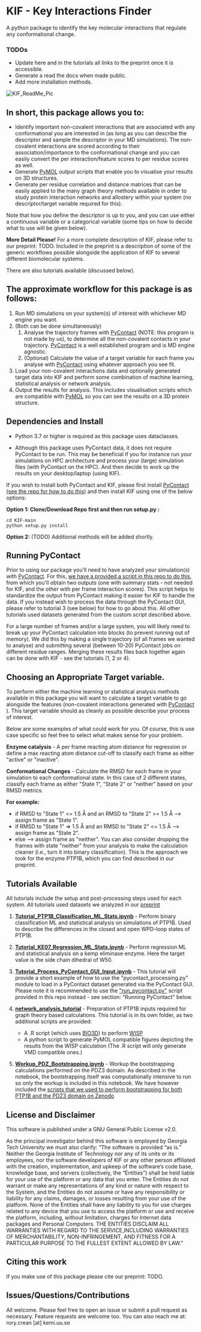 # KIF - Key Interactions Finder
 A python package to identify the key molecular interactions that regulate any conformational change.

 ### TODOs ### 
 - Update here and in the tutorials all links to the preprint once it is accessible.
- Generate a read the docs when made public. 
- Add more installation methods.  

![KIF_ReadMe_Pic](https://user-images.githubusercontent.com/49672044/207597051-7dcde86a-62bd-4f69-96aa-326cad938a65.png)


## In short, this package allows you to:
 - Identify important non-covalent interactions that are associated with any conformational you are interested in (as long as you can describe the descriptor and sample the descriptor in your MD simulations). The non-covalent interactions are scored according to their association/importance to the conformational change and you can easily convert the per interaction/feature scores to per residue scores as well. 
 - Generate [PyMOL](https://pymol.org/2/) output scripts that enable you to visualise your results on 3D structures. 
 - Generate per residue correlation and distance matrices that can be easily applied to the many graph theory methods available in order to study protein interaction networks and allostery within your system (no descriptor/target variable required for this). 

Note that how you define the descriptor is up to you, and you can use either a continuous variable or a categorical variable (some tips on how to decide what to use will be given below). 

**More Detail Please!**
For a more complete description of KIF, please refer to our preprint: TODO. Included in the preprint is a description of some of the generic workflows possible alongside the application of KIF to several different biomolecular systems. 

There are also tutorials available (discussed below). 

## The approximate workflow for this package is as follows: 
1. Run MD simulations on your system(s) of interest with whichever MD engine you want. 
2. (Both can be done simultaneously)
    1. Analyse the trajectory frames with [PyContact](https://github.com/maxscheurer/pycontact) (NOTE: this program is not made by us), to determine all the non-covalent contacts in your trajectory. [PyContact](https://github.com/maxscheurer/pycontact) is a well established program and is MD engine agnostic.
    2. (Optional) Calculate the value of a target variable for each frame you analyse with [PyContact](https://github.com/maxscheurer/pycontact) using whatever approach you see fit. 
3. Load your non-covalent interactions data and optionally generated target data into KIF and perform some combination of machine learning, statistical analysis or network analysis. 
4. Output the results for analysis. This includes visualisation scripts which are compatible with [PyMOL](https://pymol.org/2/) so you can see the results on a 3D protein structure. 


## Dependencies and Install 
- Python 3.7 or higher is required as this package uses dataclasses. 

- Although this package uses PyContact data, it does not require PyContact to be run. This may be beneficial if you for instance run your simulations on HPC architecture and process your (large) simulation files (with PyContact on the HPC). And then decide to work up the results on your desktop/laptop (using KIF). 

If you wish to install both PyContact and KIF, please first install [PyContact (see the repo for how to do this)](https://github.com/maxscheurer/pycontact) and then install KIF using one of the below options:


**Option 1: Clone/Download Repo first and then run setup.py :**

```
cd KIF-main
python setup.py install 
```

**Option 2:**
(TODO) Additional methods will be added shortly. 




## Running PyContact 
Prior to using our package you'll need to have analyzed your simulation(s) with [PyContact](https://github.com/maxscheurer/pycontact). For this, [we have a provided a script in this repo to do this](https://github.com/kamerlinlab/key-interactions-finder/blob/main/key_interactions_finder/run_pycontact.py), from which you'll obtain two outputs (one with summary stats - not needed for KIF, and the other with per frame interaction scores). This script helps to standardize the output from PyContact making it easier for KIF to handle the data. If you instead wish to process the data through the PyContact GUI, please refer to tutorial 3 (see below) for how to go about this. All other tutorials used datasets generated from the custom script described above. 

For a large number of frames and/or a large system, you will likely need to break up your PyContact calculation into blocks (to prevent running out of memory). We did this by making a single trajectory (of all frames we wanted to analyse) and submitting several (between 10-20) PyContact jobs on different residue ranges. Merging these results files back together again can be done with KIF - see the tutorials (1, 2 or 4).  


## Choosing an Appropriate Target variable.  
To perform either the machine learning or statistical analysis methods available in this package you will want to calculate a target variable to go alongside the features (non-covalent interactions generated with [PyContact](https://github.com/maxscheurer/pycontact) ). This target variable should as cleanly as possible describe your process of interest. 

Below are some examples of what could work for you. Of course, this is use case specific so feel free to select what makes sense for your problem.

**Enzyme catalysis** - A per frame reacting atom distance for regression or define a max reacting atom distance cut-off to classify each frame as either "active" or "inactive". 

**Conformational Changes** - Calculate the RMSD for each frame in your simulation to each conformational state. In this case of 2 different states, classify each frame as either "State 1", "State 2" or "neither" based on your RMSD metrics.

**For example:**
* if RMSD to "State 1" <= 1.5 Å and an RMSD to "State 2" >= 1.5 Å --> assign frame as "State 1".
* if RMSD to "State 1" => 1.5 Å and an RMSD to "State 2" <= 1.5 Å --> assign frame as "State 2".
* else --> assign frame as "neither".
You can also consider dropping the frames with state "neither" from your analysis to make the calculation cleaner (i.e., turn it into binary classification).
This is the approach we took for the enzyme PTP1B, which you can find described in our preprint. 

## Tutorials Available
All tutorials include the setup and post-processing steps used for each system. All tutorials used datasets we analyzed in our [preprint](TODO)

1. **[Tutorial_PTP1B_Classification_ML_Stats.ipynb](https://github.com/kamerlinlab/KIF/blob/main/tutorials/Tutorial_PTP1B_Classification_ML_Stats.ipynb)**  - Perform binary classification ML and statistical analysis on simulations of PTP1B. Used to describe the differences in the closed and open WPD-loop states of PTP1B.   

2. **[Tutorial_KE07_Regression_ML_Stats.ipynb](https://github.com/kamerlinlab/KIF/blob/main/tutorials/Tutorial_KE07_Regression_ML_Stats.ipynb)** - Perform regression ML and statistical analysis on a kemp eliminase enzyme. Here the target value is the side chain dihedral of W50. 

3. **[Tutorial_Process_PyContact_GUI_Input.ipynb](https://github.com/kamerlinlab/KIF/blob/main/tutorials/Tutorial_Process_PyContact_GUI_Input.ipynb)** - This tutorial will provide a short example of how to use the "pycontact_processing.py" module to load in a PyContact dataset generated via the PyContact GUI. Please note it is recommended to use the ["run_pycontact.py"](https://github.com/kamerlinlab/key-interactions-finder/blob/main/key_interactions_finder/run_pycontact.py) script provided in this repo instead - see section: "Running PyContact" below. 

4. **[network_analysis_tutorial](https://github.com/kamerlinlab/KIF/tree/main/tutorials/network_analysis_tutorial)** - Preparation of PTP1B inputs required for graph theory based calculations. This tutorial is in its own folder, as two additional scripts are provided: 
      - A .R script (which uses [BIO3D](http://thegrantlab.org/bio3d_v2/)) to perform [WISP](https://pubs.acs.org/doi/10.1021/ct4008603)  
      - A python script to generate PyMOL compatible figures depicting the results from the WISP calculation (The .R script will only generate VMD compatible ones.) 

5. **[Workup_PDZ_Bootstrapping.ipynb](https://github.com/kamerlinlab/KIF/blob/main/tutorials/Workup_PDZ_Bootstrapping.ipynb)** - Workup the bootstrapping calculations performed on the PDZ3 domain. As described in the notebook, the bootstrapping itself was computationally intensive to run so only the workup is included in this notebook. We have however included the [scripts that we used to perform bootstrapping for both PTP1B and the PDZ3 domain on Zenodo](https://zenodo.org/record/7104965#.Y5meLXbMKUk) 

## License and Disclaimer

This software is published under a GNU General Public License v2.0.

As the principal investigator behind this software is employed by Georgia Tech University we must also clarify: “The software is provided “as is.” Neither the Georgia Institute of Technology nor any of its units or its employees, nor the software developers of KIF or any other person affiliated with the creation, implementation, and upkeep of the software’s code base, knowledge base, and servers (collectively, the “Entities”) shall be held liable for your use of the platform or any data that you enter. The Entities do not warrant or make any representations of any kind or nature with respect to the System, and the Entities do not assume or have any responsibility or liability for any claims, damages, or losses resulting from your use of the platform. None of the Entities shall have any liability to you for use charges related to any device that you use to access the platform or use and receive the platform, including, without limitation, charges for Internet data packages and Personal Computers. THE ENTITIES DISCLAIM ALL WARRANTIES WITH REGARD TO THE SERVICE,INCLUDING WARRANTIES OF MERCHANTABILITY, NON-INFRINGEMENT, AND FITNESS FOR A PARTICULAR PURPOSE TO THE FULLEST EXTENT ALLOWED BY LAW.”




## Citing this work
If you make use of this package please cite our preprint: TODO. 

## Issues/Questions/Contributions
All welcome. Please feel free to open an issue or submit a pull request as necessary. Feature requests are welcome too. 
You can also reach me at: rory.crean [at] kemi.uu.se
